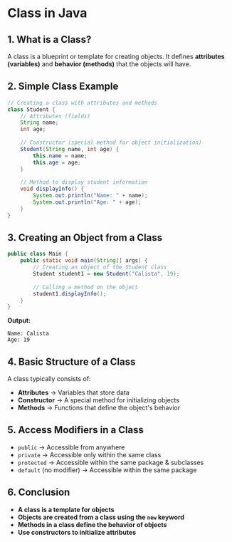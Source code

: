 # Class in Java

## 1. What is a Class?
A class is a blueprint or template for creating objects. It defines **attributes (variables)** and **behavior (methods)** that the objects will have.

## 2. Simple Class Example
```java
// Creating a class with attributes and methods
class Student {
    // Attributes (fields)
    String name;
    int age;
    
    // Constructor (special method for object initialization)
    Student(String name, int age) {
        this.name = name;
        this.age = age;
    }
    
    // Method to display student information
    void displayInfo() {
        System.out.println("Name: " + name);
        System.out.println("Age: " + age);
    }
}
```

## 3. Creating an Object from a Class
```java
public class Main {
    public static void main(String[] args) {
        // Creating an object of the Student class
        Student student1 = new Student("Calista", 19);
        
        // Calling a method on the object
        student1.displayInfo();
    }
}
```
**Output:**
```
Name: Calista
Age: 19
```

## 4. Basic Structure of a Class
A class typically consists of:
- **Attributes** → Variables that store data
- **Constructor** → A special method for initializing objects
- **Methods** → Functions that define the object's behavior

## 5. Access Modifiers in a Class
- `public` → Accessible from anywhere
- `private` → Accessible only within the same class
- `protected` → Accessible within the same package & subclasses
- `default` (no modifier) → Accessible within the same package

## 6. Conclusion
- **A class is a template for objects**
- **Objects are created from a class using the `new` keyword**
- **Methods in a class define the behavior of objects**
- **Use constructors to initialize attributes**

